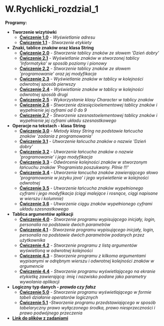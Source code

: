 # W.Rychlicki_rozdzial_1
**Programy:**
* **Tworzenie wizytówki**
    * **[Ćwiczenie 1.0](https://drive.google.com/file/d/10xQwAQX1932_Mu7CKKA5fiIgaBeDIx5g/view?usp=sharing)** _- Wyświetlanie adresu_
    * **[Ćwiczenie 1.1](https://drive.google.com/file/d/1TlZ5mMMKKzUMQMQ7A2gMe1szdcGanKki/view?usp=sharing)** _- Stworzenie etykiety_
* **Znaki, tablice znaków oraz klasa String**
    * **[Ćwiczenie 2.0](https://drive.google.com/file/d/1gwywhvq5o9QT_LGtAUy2-1TB0XZluqFw/view?usp=sharing)** _- Stworzenie tablicy znaków ze słowem 'Dzień dobry'_
    * **[Ćwiczenie 2.1](https://drive.google.com/file/d/17Q8FW79ZRZacEkLwL05seoyDVcSPzsYA/view?usp=sharing)** _- Wyświetlanie znaków w stworzonej tablicy 'Informatyka' w sposób poziomy i pionowy_
    * **[Ćwiczenie 2.2](https://drive.google.com/file/d/1guDtGcCPjxUlLehr-BDniqqjIY1bIq4_/view?usp=sharing)** _- Stworzenie tablicy znaków ze słowem 'programowanie' oraz jej modyfikacja_
    * **[Ćwiczenie 2.3](https://drive.google.com/file/d/1nv-K8FDJsmen7s-DpoirHDvDJGUQB2ol/view?usp=sharing)** _- Wyświetlanie znaków w tablicy w kolejności odwrotnej sposób pierwszy_
    * **[Ćwiczenie 2.4](https://drive.google.com/file/d/1nk8rfgZgXZIcjHBbTFJITAsJUL4hMQdc/view?usp=sharing)** _- Wyświetlanie znaków w tablicy w kolejności odwrotnej sposób drugi_ 
    * **[Ćwiczenie 2.5](https://drive.google.com/file/d/1TcWzFQAm4vkk4ZeRhW4QeKfBS5O3tRQt/view?usp=sharing)** _- Wykorzystanie klasy Character w tablicy znaków_
    * **[Ćwiczenie 2.6](https://drive.google.com/file/d/1KF-Ac9i5j3m5whpJJTwOkH0IjeaMI9IM/view?usp=sharing)** _- Stworzenie dziesięcioelementowej tablicy znaków i wypełnienie jej cyframi od 0 do 9_
    * **[Ćwiczenie 2.7](https://drive.google.com/file/d/1E8KUCGKD5MjG_OTunwO6a48HPRgjVOsO/view?usp=sharing)** _- Stworzenie szesnastoelementowej tablicy znaków i wypełnienie jej cyframi układu szesnastkowego_
* **Operacje na tekstach - klasa String**
    * **[Ćwiczenie 3.0](https://drive.google.com/file/d/1h22v6okPXQczjYKDPVW8fOLlCVXkT8qA/view?usp=sharing)** _- Metody klasy String na podstawie łańcucha znaków 'zadania z programowania'_
    * **[Ćwiczenie 3.1](https://drive.google.com/file/d/1vUk0_xs9xoTFKlwhAkVJWoXYC9QYshzP/view?usp=sharing)** _- Utworzenie łańcucha znaków o nazwie 'Dzień dobry'_
    * **[Ćwiczenie 3.2](https://drive.google.com/file/d/1wnFVUNwCdH6HGslvj91gZIoySXKED2C3/view?usp=sharing)** _- Utworzenie łańcucha znaków o nazwie 'programowanie' i jego modyfikacja_
    * **[Ćwiczenie 3.3](https://drive.google.com/file/d/1EB34NBAD4bvBwAwA8kQYJPDNbr4iWHoP/view?usp=sharing)** _- Odwórcenie kolejności znaków w stworzonym łańcuchu znaków 'Programista poszukwany. Pilnie !!!'_
    * **[Ćwiczenie 3.4](https://drive.google.com/file/d/1j4vbqa4ExMvu7UFY3sn-sxzTVLw2FK3g/view?usp=sharing)** _- Utworzenie łancucha znaków zawierającego słowo 'programowanie w jezyku java' i jego wyświetlenie w kolejności odwrotnej_
    * **[Ćwiczenie 3.5](https://drive.google.com/file/d/1NiqTcYyLa4PDVWINvtA7l348GHmAzY8j/view?usp=sharing)** _- Utworzenie łańcucha znaków wypełnionego cyframi i jego modyfikacja (ciągi malejące i rosnące, ciągi napisane w wierszu i kolumnie)_
    * **[Ćwiczenie 3.6](https://drive.google.com/file/d/1WRnbsX133ZBGeHoYma6vvHVR_l0xqDuW/view?usp=sharing)** _- Utworzenie ciągu znaków wypełnionego cyframi układu szesnastkowego_    
* **Tablica argumentów aplikacji**
    * **[Ćwiczenie 4.0](https://drive.google.com/file/d/1LyJD9R5UI2_qJt4Pvb810Q24Ce6E185B/view?usp=sharing)** _- Stworzenie programu wypisującego inicjały, login, personalia na podstawie dwóch parametrów_ 
    * **[Ćwiczenie 4.1](https://drive.google.com/file/d/1fq6tKbqvihVu-NPz-pkJ4D5wOgSy0ryX/view?usp=sharing)** _- Stworzenie programu wypisującego inicjały, login, personalia na podstawie dwóch parametrów podanych przez użytkownika_
    * **[Ćwiczenie 4.2](https://drive.google.com/file/d/1gJ2QGaW0q3bZ2PGbm6j8MapSKhr8syEA/view?usp=sharing)** _- Stworzenie programu z listą argumentów wyświetloną w odwrotnej kolejności_
    * **[Ćwiczenie 4.3](https://drive.google.com/file/d/1MNZ9Y8Kld6tjSFDTtUmPutdbG9h1Brwh/view?usp=sharing)** _- Stworzenie programu z kilkoma argumentami wypisanymi w odrębnym wierszu i odwrotnej kolejności znaków w argumencie_ 
    * **[Ćwiczenie 4.4](https://drive.google.com/file/d/1OBgIzHmIxTa021UvbU4fefa2IY-mVb5J/view?usp=sharing)** _- Stworzenie programu wyświetlającego na ekranie etykietkę zawierającą: imię i nazwisko podane jako parametry wywolania aplikacji_
* **Logiczny typ danych - _prawda czy fałsz_**
    * **[Ćwiczenie 5.0](https://drive.google.com/file/d/1jtxctsuTcXauu9NxvhUPVmTEAe4LyDN5/view?usp=sharing)** _- Stworzenie programu wyświetlającego w formie tabeli działanie operatorów logicznych_
    * **[Ćwiczenie 5.1](https://drive.google.com/file/d/1Q6AuqlG_8OR7ksVg5gTaPMNcpEJycOL1/view?usp=sharing)** _-Stworzenie programu przedstawiającego w sposób tabelaryczny prawo wyłączonego środka, prawo niesprzeczności i prawo podwójnego przeczenia_
* **[Link do plików z zadaniami](https://github.com/Raf100cmd/KursGit/tree/master/%C4%86wiczenia%20W.Rychlicki%20-%20rozdzia%C5%82%201)**
